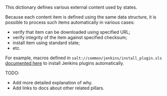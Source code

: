 
This dictionary defines various external content used by states.

Because each content item is defined using the same data structure, it is
possible to process such items automatically in various cases:
* verify that item can be downloaded using specified URL;
* verify integrity of the item against specified checksum;
* install item using standard state;
* etc.

For example, macros defined in `salt://common/jenkins/install_plugin.sls`
[documented here][1] to install Jenkins plugins automatically.

TODO:
* Add more detailed explanation of why.
* Add links to docs about other related pillars.

[1]: /docs/states/common/jenkins/install_plugin.sls.md

